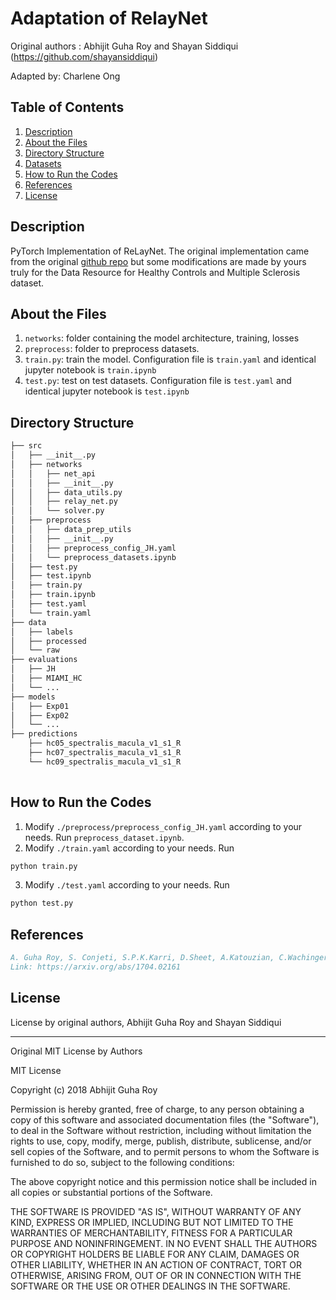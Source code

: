 # Adaptation of RelayNet

Original authors : Abhijit Guha Roy and Shayan Siddiqui (https://github.com/shayansiddiqui)

Adapted by: Charlene Ong

## Table of Contents
1. [Description](#description)
2. [About the Files](#about-files)
3. [Directory Structure](#directory-structure)
4. [Datasets](#datasets)
5. [How to Run the Codes](#run-codes)
6. [References](#references)
7. [License](#license)

## Description <a name="description"></a>

PyTorch Implementation of ReLayNet. The original implementation came from the original [github repo](https://github.com/ai-med/relaynet_pytorch) but some modifications are made by yours truly for the Data Resource for Healthy Controls and Multiple Sclerosis dataset. 

## About the Files <a name="about-files"></a>
1. `networks`: folder containing the model architecture, training, losses 
2. `preprocess`: folder to preprocess datasets.
3. `train.py`: train the model. Configuration file is `train.yaml` and identical jupyter notebook is `train.ipynb`
4. `test.py`: test on test datasets. Configuration file is `test.yaml` and identical jupyter notebook is `test.ipynb`

## Directory Structure <a name="directory-structure"></a>
```bash
├── src
│   ├── __init__.py
│   ├── networks
│   │   ├── net_api
│   │   ├── __init__.py
│   │   ├── data_utils.py
│   │   ├── relay_net.py
│   │   └── solver.py
│   ├── preprocess
│   │   ├── data_prep_utils
│   │   ├── __init__.py
│   │   ├── preprocess_config_JH.yaml
│   │   └── preprocess_datasets.ipynb
│   ├── test.py
│   ├── test.ipynb
│   ├── train.py
│   ├── train.ipynb
│   ├── test.yaml
│   └── train.yaml
├── data
│   ├── labels
│   ├── processed
│   └── raw
├── evaluations
│   ├── JH
│   ├── MIAMI_HC
│   └── ...
├── models
│   ├── Exp01
│   ├── Exp02
│   └── ...
├── predictions
    ├── hc05_spectralis_macula_v1_s1_R
    ├── hc07_spectralis_macula_v1_s1_R
    └── hc09_spectralis_macula_v1_s1_R
    
```

## How to Run the Codes <a name="run-codes"></a>
1. Modify `./preprocess/preprocess_config_JH.yaml` according to your needs. Run `preprocess_dataset.ipynb`.
2. Modify `./train.yaml` according to your needs. Run 
```bash
python train.py
```
3. Modify `./test.yaml` according to your needs. Run
```bash
python test.py
```

## References <a name="references"></a>

````bibtex
A. Guha Roy, S. Conjeti, S.P.K.Karri, D.Sheet, A.Katouzian, C.Wachinger, and N.Navab, "ReLayNet: retinal layer and fluid segmentation of macular optical coherence tomography using fully convolutional networks," Biomed. Opt. Express 8, 3627-3642 (2017) 
Link: https://arxiv.org/abs/1704.02161
````

## License <a name="license"></a>
License by original authors, Abhijit Guha Roy and Shayan Siddiqui
___

Original MIT License by Authors

MIT License

Copyright (c) 2018 Abhijit Guha Roy

Permission is hereby granted, free of charge, to any person obtaining a copy
of this software and associated documentation files (the "Software"), to deal
in the Software without restriction, including without limitation the rights
to use, copy, modify, merge, publish, distribute, sublicense, and/or sell
copies of the Software, and to permit persons to whom the Software is
furnished to do so, subject to the following conditions:

The above copyright notice and this permission notice shall be included in all
copies or substantial portions of the Software.

THE SOFTWARE IS PROVIDED "AS IS", WITHOUT WARRANTY OF ANY KIND, EXPRESS OR
IMPLIED, INCLUDING BUT NOT LIMITED TO THE WARRANTIES OF MERCHANTABILITY,
FITNESS FOR A PARTICULAR PURPOSE AND NONINFRINGEMENT. IN NO EVENT SHALL THE
AUTHORS OR COPYRIGHT HOLDERS BE LIABLE FOR ANY CLAIM, DAMAGES OR OTHER
LIABILITY, WHETHER IN AN ACTION OF CONTRACT, TORT OR OTHERWISE, ARISING FROM,
OUT OF OR IN CONNECTION WITH THE SOFTWARE OR THE USE OR OTHER DEALINGS IN THE
SOFTWARE.


